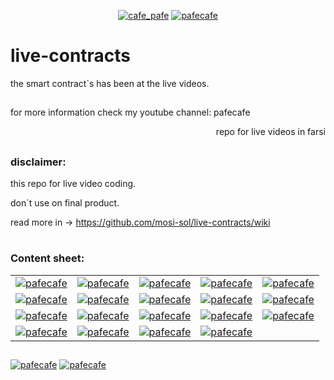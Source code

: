 <p align="center"> 
  <a href="https://twitter.com/cafe_pafe" target="blank"><img src="https://img.shields.io/twitter/follow/cafe_pafe?logo=twitter&style=plastic&labelColor=334455" alt="cafe_pafe" /></a> 
<a href="https://youtube.com/pafecafe" target="blank"><img src="https://img.shields.io/badge/youtube-watch-red/follow/cafe_pafe?logo=youtube&style=plastic&logoColor=red&labelColor=334455" alt="pafecafe" /></a> 
</p>

# live-contracts
the smart contract`s has been at the live videos.
##
for more information check my youtube channel: pafecafe
<p align="right"> 
    repo for live videos in farsi 
</p>

##

### disclaimer:

this repo for live video coding.

don`t use on final product.

read more in -> https://github.com/mosi-sol/live-contracts/wiki

#
### Content sheet:

<table>
    <tr>
    <td>
    <a href="https://github.com/mosi-sol/live-contracts" target="blank">
    <img src="https://img.shields.io/badge/episide%2001-SecureSendToken.sol-black?style=flat-square&logo=solidity&logoColor=black" alt="pafecafe" /></a> 
    </td><td>
    <a href="https://github.com/mosi-sol/live-contracts" target="blank">
    <img src="https://img.shields.io/badge/episide%2002-DeposiWithdraw.sol-black?style=flat-square&logo=solidity&logoColor=black" alt="pafecafe" /></a> 
    </td><td>
    <a href="https://github.com/mosi-sol/live-contracts" target="blank">
    <img src="https://img.shields.io/badge/episide%2003-FactoryPattern.sol-black?style=flat-square&logo=solidity&logoColor=black" alt="pafecafe" /></a> 
    </td><td>
    <a href="https://github.com/mosi-sol/live-contracts" target="blank">
    <img src="https://img.shields.io/badge/episide%2004-MicroBank.sol-black?style=flat-square&logo=solidity&logoColor=black" alt="pafecafe" /></a> 
    </td><td>
    <a href="https://github.com/mosi-sol/live-contracts" target="blank">
    <img src="https://img.shields.io/badge/episide%2005-SimpleLottery.sol-black?style=flat-square&logo=solidity&logoColor=black" alt="pafecafe" /></a> 
    </td></tr>
    <tr><td>
    <a href="https://github.com/mosi-sol/live-contracts" target="blank">
    <img src="https://img.shields.io/badge/episide%2006-StakeNftForReward.sol-black?style=flat-square&logo=solidity&logoColor=black" alt="pafecafe" /></a> 
    </td><td>
    <a href="https://github.com/mosi-sol/live-contracts" target="blank">
    <img src="https://img.shields.io/badge/episide%2007-ErrorHandling.sol-black?style=flat-square&logo=solidity&logoColor=black" alt="pafecafe" /></a> 
    </td><td>
    <a href="https://github.com/mosi-sol/live-contracts" target="blank">
    <img src="https://img.shields.io/badge/episide%2008-LotteryPart2.sol-black?style=flat-square&logo=solidity&logoColor=black" alt="pafecafe" /></a> 
    </td><td>
    <a href="https://github.com/mosi-sol/live-contracts" target="blank">
    <img src="https://img.shields.io/badge/episide%2009-TodoListPart1.sol-black?style=flat-square&logo=solidity&logoColor=black" alt="pafecafe" /></a> 
    </td><td>
    <a href="https://github.com/mosi-sol/live-contracts" target="blank">
    <img src="https://img.shields.io/badge/episide%2010-CRUD.sol-black?style=flat-square&logo=solidity&logoColor=black" alt="pafecafe" /></a> 
    </td></tr>
    <tr><td>
    <a href="https://github.com/mosi-sol/live-contracts" target="blank">
    <img src="https://img.shields.io/badge/episide%2011-HashAlgorithm.sol-black?style=flat-square&logo=solidity&logoColor=black" alt="pafecafe" /></a> 
    </td><td>
    <a href="https://github.com/mosi-sol/live-contracts" target="blank">
    <img src="https://img.shields.io/badge/episide%2012-TransferOwner.sol-black?style=flat-square&logo=solidity&logoColor=black" alt="pafecafe" /></a> 
    </td><td>
    <a href="https://github.com/mosi-sol/live-contracts" target="blank">
    <img src="https://img.shields.io/badge/episide%2013-DynamicMap.sol-black?style=flat-square&logo=solidity&logoColor=black" alt="pafecafe" /></a> 
    </td><td>
    <a href="https://github.com/mosi-sol/live-contracts" target="blank">
    <img src="https://img.shields.io/badge/episide%2014-SimpleCargo.sol-black?style=flat-square&logo=solidity&logoColor=black" alt="pafecafe" /></a> 
    </td><td>
    <a href="https://github.com/mosi-sol/live-contracts" target="blank">
    <img src="https://img.shields.io/badge/episide%2015-EncodeHash.sol-black?style=flat-square&logo=solidity&logoColor=black" alt="pafecafe" /></a> 
    </td></tr>
  <tr><td>
    <a href="https://github.com/mosi-sol/live-contracts" target="blank">
    <img src="https://img.shields.io/badge/episide%2016-RandomDice.sol-black?style=flat-square&logo=solidity&logoColor=black" alt="pafecafe" /></a> 
    </td><td>
    <a href="https://github.com/mosi-sol/live-contracts" target="blank">
    <img src="https://img.shields.io/badge/episide%2017-ElectionSimulation.sol-black?style=flat-square&logo=solidity&logoColor=black" alt="pafecafe" /></a> 
    </td><td>
    <a href="https://github.com/mosi-sol/live-contracts" target="blank">
    <img src="https://img.shields.io/badge/episide%2018-StringLibrary.sol-black?style=flat-square&logo=solidity&logoColor=black" alt="pafecafe" /></a> 
    </td><td>
    <a href="https://github.com/mosi-sol/live-contracts" target="blank">
    <img src="https://img.shields.io/badge/episide%2019-SafeTransferErc20.sol-black?style=flat-square&logo=solidity&logoColor=black" alt="pafecafe" /></a> 
    </td>
    </tr>
</table>

##
<div>
<span align="left"> 
<a href="https://img.shields.io/github/license/mosi-sol/live-contracts" target="blank">
  <img src="https://img.shields.io/github/license/mosi-sol/live-contracts" alt="pafecafe" /></a> 
</span>
<span align="center"> 
<a href="https://img.shields.io/twitter/url?url=https%3A%2F%2Fgithub.com%2Fmosi-sol%2Flive-contracts" target="blank"><img src="https://img.shields.io/twitter/url?url=https%3A%2F%2Fgithub.com%2Fmosi-sol%2Flive-contracts" alt="pafecafe" /></a> 
</span>
</div>


